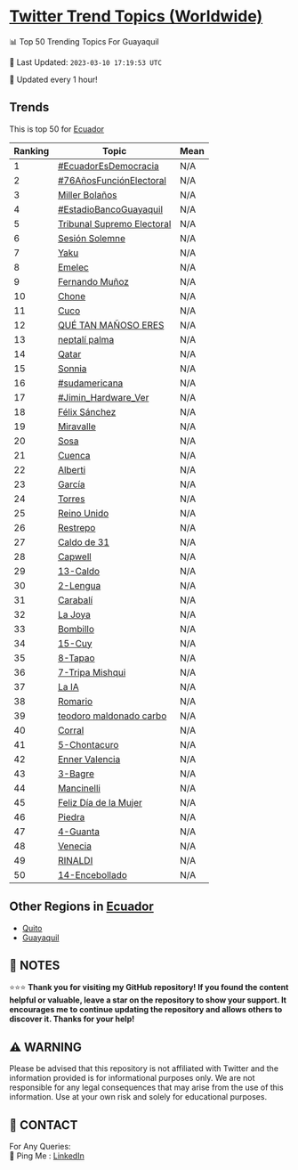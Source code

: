 [Twitter Trend Topics (Worldwide)](https://github.com/ErcinDedeoglu/Twitter-Trend-Topics)
==========


📊 Top 50 Trending Topics For Guayaquil

📆 Last Updated: `2023-03-10 17:19:53 UTC`

🔧 Updated every 1 hour!


## Trends

This is top 50 for [Ecuador](</Ecuador>)

| Ranking | Topic | Mean |
| ------- | ------------ | ------------ |
| 1 | [#EcuadorEsDemocracia](http://twitter.com/search?q=%23EcuadorEsDemocracia) | N/A |
| 2 | [#76AñosFunciónElectoral](http://twitter.com/search?q=%2376A%c3%b1osFunci%c3%b3nElectoral) | N/A |
| 3 | [Miller Bolaños](http://twitter.com/search?q=Miller+Bola%c3%b1os) | N/A |
| 4 | [#EstadioBancoGuayaquil](http://twitter.com/search?q=%23EstadioBancoGuayaquil) | N/A |
| 5 | [Tribunal Supremo Electoral](http://twitter.com/search?q=Tribunal+Supremo+Electoral) | N/A |
| 6 | [Sesión Solemne](http://twitter.com/search?q=Sesi%c3%b3n+Solemne) | N/A |
| 7 | [Yaku](http://twitter.com/search?q=Yaku) | N/A |
| 8 | [Emelec](http://twitter.com/search?q=Emelec) | N/A |
| 9 | [Fernando Muñoz](http://twitter.com/search?q=Fernando+Mu%c3%b1oz) | N/A |
| 10 | [Chone](http://twitter.com/search?q=Chone) | N/A |
| 11 | [Cuco](http://twitter.com/search?q=Cuco) | N/A |
| 12 | [QUÉ TAN MAÑOSO ERES](http://twitter.com/search?q=QU%c3%89+TAN+MA%c3%91OSO+ERES) | N/A |
| 13 | [neptalí palma](http://twitter.com/search?q=neptal%c3%ad+palma) | N/A |
| 14 | [Qatar](http://twitter.com/search?q=Qatar) | N/A |
| 15 | [Sonnia](http://twitter.com/search?q=Sonnia) | N/A |
| 16 | [#sudamericana](http://twitter.com/search?q=%23sudamericana) | N/A |
| 17 | [#Jimin_Hardware_Ver](http://twitter.com/search?q=%23Jimin_Hardware_Ver) | N/A |
| 18 | [Félix Sánchez](http://twitter.com/search?q=F%c3%a9lix+S%c3%a1nchez) | N/A |
| 19 | [Miravalle](http://twitter.com/search?q=Miravalle) | N/A |
| 20 | [Sosa](http://twitter.com/search?q=Sosa) | N/A |
| 21 | [Cuenca](http://twitter.com/search?q=Cuenca) | N/A |
| 22 | [Alberti](http://twitter.com/search?q=Alberti) | N/A |
| 23 | [García](http://twitter.com/search?q=Garc%c3%ada) | N/A |
| 24 | [Torres](http://twitter.com/search?q=Torres) | N/A |
| 25 | [Reino Unido](http://twitter.com/search?q=Reino+Unido) | N/A |
| 26 | [Restrepo](http://twitter.com/search?q=Restrepo) | N/A |
| 27 | [Caldo de 31](http://twitter.com/search?q=Caldo+de+31) | N/A |
| 28 | [Capwell](http://twitter.com/search?q=Capwell) | N/A |
| 29 | [13-Caldo](http://twitter.com/search?q=13-Caldo) | N/A |
| 30 | [2-Lengua](http://twitter.com/search?q=2-Lengua) | N/A |
| 31 | [Carabalí](http://twitter.com/search?q=Carabal%c3%ad) | N/A |
| 32 | [La Joya](http://twitter.com/search?q=La+Joya) | N/A |
| 33 | [Bombillo](http://twitter.com/search?q=Bombillo) | N/A |
| 34 | [15-Cuy](http://twitter.com/search?q=15-Cuy) | N/A |
| 35 | [8-Tapao](http://twitter.com/search?q=8-Tapao) | N/A |
| 36 | [7-Tripa Mishqui](http://twitter.com/search?q=7-Tripa+Mishqui) | N/A |
| 37 | [La IA](http://twitter.com/search?q=La+IA) | N/A |
| 38 | [Romario](http://twitter.com/search?q=Romario) | N/A |
| 39 | [teodoro maldonado carbo](http://twitter.com/search?q=teodoro+maldonado+carbo) | N/A |
| 40 | [Corral](http://twitter.com/search?q=Corral) | N/A |
| 41 | [5-Chontacuro](http://twitter.com/search?q=5-Chontacuro) | N/A |
| 42 | [Enner Valencia](http://twitter.com/search?q=Enner+Valencia) | N/A |
| 43 | [3-Bagre](http://twitter.com/search?q=3-Bagre) | N/A |
| 44 | [Mancinelli](http://twitter.com/search?q=Mancinelli) | N/A |
| 45 | [Feliz Día de la Mujer](http://twitter.com/search?q=Feliz+D%c3%ada+de+la+Mujer) | N/A |
| 46 | [Piedra](http://twitter.com/search?q=Piedra) | N/A |
| 47 | [4-Guanta](http://twitter.com/search?q=4-Guanta) | N/A |
| 48 | [Venecia](http://twitter.com/search?q=Venecia) | N/A |
| 49 | [RINALDI](http://twitter.com/search?q=RINALDI) | N/A |
| 50 | [14-Encebollado](http://twitter.com/search?q=14-Encebollado) | N/A |



## Other Regions in [Ecuador](</Ecuador>)

* [Quito](</Ecuador/Quito.md>)
* [Guayaquil](</Ecuador/Guayaquil.md>)



## 📝 NOTES

⭐⭐⭐ **Thank you for visiting my GitHub repository! If you found the content helpful or valuable, leave a star on the repository to show your support. It encourages me to continue updating the repository and allows others to discover it. Thanks for your help!**


## ⚠️ WARNING

Please be advised that this repository is not affiliated with Twitter and the information provided is for informational purposes only. We are not responsible for any legal consequences that may arise from the use of this information. Use at your own risk and solely for educational purposes.


## 📨 CONTACT

 For Any Queries:  
            🏓 Ping Me : [LinkedIn](https://www.linkedin.com/in/ercindedeoglu/)
